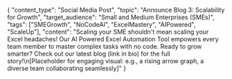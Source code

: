 {
  "content_type": "Social Media Post",
  "topic": "Announce Blog 3: Scalability for Growth",
  "target_audience": "Small and Medium Enterprises (SMEs)",
  "tags": ["SMEGrowth", "NoCodeAI", "ExcelMastery", "AIPowered", "ScaleUp"],
  "content": "Scaling your SME shouldn't mean scaling your Excel headaches! Our AI Powered Excel Automation Tool empowers every team member to master complex tasks with no code. Ready to grow smarter? Check out our latest blog (link in bio) for the full story!\n[Placeholder for engaging visual: e.g., a rising arrow graph, a diverse team collaborating seamlessly]"
}